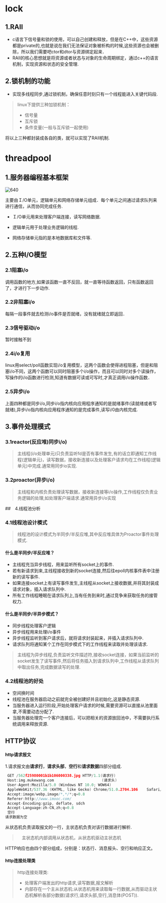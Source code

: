 # lock
## 1.RAII

+ c语言下信号量和锁的使用，可以自己创建和释放，但是在C++中，这些资源都是private的,也就是说在我们无法保证对象被析构的时候,这些资源也会被删除，所以我们需要吧ctor和dtor与资源绑定起来．
+ RAII的核心思想就是将资源或者状态与对象的生命周期绑定，通过c++的语言机制，实现资源和状态的安全管理.

## 2.锁机制的功能

+ 实现多线程同步,通过锁机制，确保任意时刻只有一个线程能进入关键代码段.

> linux下提供三种加锁机制：
>
> + 信号量
> + 互斥锁
> + 条件变量(一般与互斥锁一起使用)

将以上三种都封装成各自的类，就可以实现了RAII机制.

# threadpool

## 1.服务器编程基本框架

![640](/home/hchc/Desktop/Note/640.webp)

主要由Ｉ/O单元，逻辑单元和网络存储单元组成．每个单元之间通过请求队列来进行通信，从而协同完成任务.

+ Ｉ/O单元用来处理客户端连接，读写网络数据.

+ 逻辑单元用于处理业务逻辑的线程.
+ 网络存储单元指的是本地数据库和文件等.

## 2.五种I/O模型

### 2.1阻塞i/o

调用函数的地方,如果该函数一直不反回，就一直等待函数返回，只有函数返回了，才进行下一步动作.

### 2.2非阻塞i/o

每隔一段事件就去检测i/o事件是否就绪，没有就绪就立即返回．

### 2.3信号驱动i/o

暂时接触不到

### 2.4i/o复用

linux用select/poll函数实现i/o复用模型，这两个函数会使得进程阻塞，但是和阻塞i/o不同，这两个函数可以同时阻塞多个i/o操作，而且可以同时对多个读操作，写操作的i/o函数进行检测,知道有数据可读或可写时,才真正调用i/o操作函数．

### 2.5异步i/o

上面四种都是同步i/o,同步i/o指内核向应用程序通知的是就绪事件(读就绪或者写就绪),异步i/o指内核向应用程序通知的是完成事件,读写i/0由内核完成.

## 3.事件处理模式

### 3.1reactor(反应堆)同步i/o)

> 主线程(i/o处理单元)只负责监听fd是否有事件发生,有的话立即通知工作线程(逻辑单元)，读写数据，接收新连接以及处理客户请求均在工作线程(逻辑单元)中完成.通常用同步io实现.

### 3.2proactor(异步i/o)

> 主线程和内核负责处理读写数据，接收新连接等i/o操作,工作线程仅负责业务逻辑的处理,如处理客户端请求.通常用异步i/o实现

##　4.线程池分析

### 4.1线程池设计模式

> 线程池的设计模式为半同步/半反应堆,其中反应堆具体为Proactor事件处理模式.

#### 什么是半同步/半反应堆？

+ 主线程充当异步线程，用来监听所有socket上的事件.
+ 若有新请求到来,主线程接收到新的socket连接,然后往epoll内核事件表中注册新的读写事件.
+ 如果连接socket上有读写事件发生,主线程从socket上接收数据,并将其封装成请求对象，插入请求队列中.
+ 所有工作线程睡眠在请求队列上,当有任务到来时,通过竞争来获取任务的接管权力.

#### 什么是半同步/半异步模式？

+ 同步线程处理客户逻辑
+ 异步线程用来处理i/o事件
+ 异步线程监听到客户请求后，就将请求封装起来，并插入请求队列中.
+ 请求队列将通知某个工作在同步模式下的工作线程来读取并处理该请求.



> 主线程为异步线程,负责监听文件描述符,接收socket连接，如果当前监听的socket发生了读写事件,然后将任务插入到请求队列中,工作线程从请求队列中取出任务,完成数据读写的处理.

### 4.2线程池的好处

+ 空间换时间
+ 线程池在服务器启动之前就完全被创建好并且初始化,这是静态资源.
+ 当服务器进入运行阶段,开始处理客户请求的时候,需要资源可以直接从池里面拿,不需要动态分配了.
+ 当服务器处理完一个客户连接后，可以把相关的资源放回池中，不需要执行系统调用来释放资源.



## HTTP协议

#### http请求报文

1.请求报文由**请求行**，**请求头部**，**空行**和**请求数据**四部分组成.

```c++
 GET /562f25980001b1b106000338.jpg HTTP/1.1(请求行)
 Host:img.mukewang.com　　　　　　　　　　　　　(请求头)
 User-Agent:Mozilla/5.0 (Windows NT 10.0; WOW64)
 AppleWebKit/537.36 (KHTML, like Gecko) Chrome/51.0.2704.106   	Safari/537.36
 Accept:image/webp,image/*,*/*;q=0.8
 Referer:http://www.imooc.com/
 Accept-Encoding:gzip, deflate, sdch
 Accept-Language:zh-CN,zh;q=0.8
 空行
请求数据为空
```

从状态机负责读取报文的一行，主状态机负责对该行数据进行解析.

> 　主状态机内部调用从状态机，从状态机驱动主状态机

HTTP响应也由四个部分组成，分别是：状态行、消息报头、空行和响应正文。

#### http连接处理类

> http连接处理类:
>
> + 处理客户端发出的http请求,读写数据,报文解析
> + 内部存在一个主从状态机:从状态机用来读取每一行数据,从而驱动主状态机解析各部分数据(请求行,请求头部,空行,消息体(POST)).



















